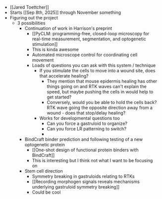 - [[Jared Toettcher]]
- Starts [[Sep 8th, 2025]] through November something
- Figuring out the project
	- 3 possibilities
		- Continuation of work in Harrison's preprint
			- [[PyCLM: programming-free, closed-loop microscopy for real-time measurement, segmentation, and optogenetic stimulation]]
			- This is kinda awesome
			- Automated microscope control for coordinating cell movement
			- Loads of questions you can ask with this system / technique
				- If you stimulate the cells to move into a wound site, does that accelerate healing?
					- They mention that mouse epidermis healing has other things going on and RTK waves can't explain the speed, but maybe pushing the cells in would help to get started?
					- Conversely, would you be able to hold the cells back? RTK wave going the opposite direction away from a wound - does that stop/delay healing?
				- Works for developmental questions too
					- Can you force a gastruloid to organize?
					- Can you force LR patterning to switch?
					-
		- BindCraft binder prediction and following testing of a new optogenetic protein
			- [[One-shot design of functional protein binders with BindCraft]]
			- This is interesting but I think not what I want to be focusing on
		- Stem cell direction
			- Symmetry breaking in gastruloids relating to RTKs
			- [[Recording morphogen signals reveals mechanisms underlying gastruloid symmetry breaking]]
			- Could be cool
